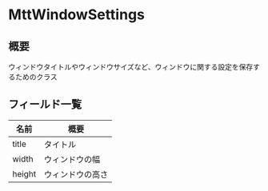 # MttWindowSettings

## 概要

ウィンドウタイトルやウィンドウサイズなど、ウィンドウに関する設定を保存するためのクラス

## フィールド一覧

| 名前   | 概要             |
| ------ | ---------------- |
| title  | タイトル         |
| width  | ウィンドウの幅   |
| height | ウィンドウの高さ |

